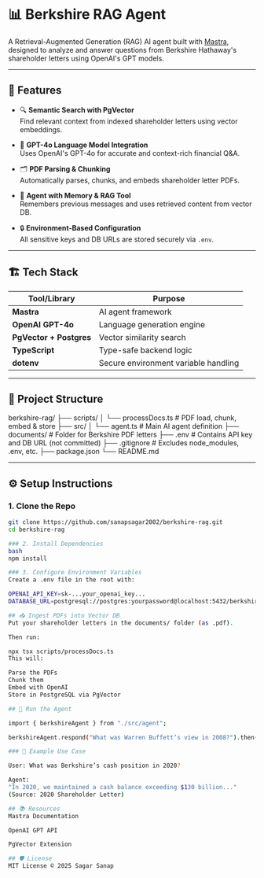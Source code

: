 # 📊 Berkshire RAG Agent

A Retrieval-Augmented Generation (RAG) AI agent built with [Mastra](https://docs.mastra.ai), designed to analyze and answer questions from Berkshire Hathaway's shareholder letters using OpenAI's GPT models.

---

## 🚀 Features

- 🔍 **Semantic Search with PgVector**  
  Find relevant context from indexed shareholder letters using vector embeddings.

- 🧠 **GPT-4o Language Model Integration**  
  Uses OpenAI's GPT-4o for accurate and context-rich financial Q&A.

- 🗂️ **PDF Parsing & Chunking**  
  Automatically parses, chunks, and embeds shareholder letter PDFs.

- 💬 **Agent with Memory & RAG Tool**  
  Remembers previous messages and uses retrieved content from vector DB.

- 🔒 **Environment-Based Configuration**  
  All sensitive keys and DB URLs are stored securely via `.env`.

---

## 🏗️ Tech Stack

| Tool/Library      | Purpose                               |
|-------------------|----------------------------------------|
| **Mastra**        | AI agent framework                    |
| **OpenAI GPT-4o** | Language generation engine            |
| **PgVector + Postgres** | Vector similarity search         |
| **TypeScript**    | Type-safe backend logic               |
| **dotenv**        | Secure environment variable handling  |

---

## 📂 Project Structure

berkshire-rag/
├── scripts/
│ └── processDocs.ts # PDF load, chunk, embed & store
├── src/
│ └── agent.ts # Main AI agent definition
├── documents/ # Folder for Berkshire PDF letters
├── .env # Contains API key and DB URL (not committed)
├── .gitignore # Excludes node_modules, .env, etc.
├── package.json
└── README.md


---

## ⚙️ Setup Instructions

### 1. Clone the Repo

```bash
git clone https://github.com/sanapsagar2002/berkshire-rag.git
cd berkshire-rag

### 2. Install Dependencies
bash
npm install

### 3. Configure Environment Variables
Create a .env file in the root with:

OPENAI_API_KEY=sk-...your_openai_key...
DATABASE_URL=postgresql://postgres:yourpassword@localhost:5432/berkshire_rag_db

## 📥 Ingest PDFs into Vector DB
Put your shareholder letters in the documents/ folder (as .pdf).

Then run:

npx tsx scripts/processDocs.ts
This will:

Parse the PDFs
Chunk them
Embed with OpenAI
Store in PostgreSQL via PgVector

## 🤖 Run the Agent

import { berkshireAgent } from "./src/agent";

berkshireAgent.respond("What was Warren Buffett’s view in 2008?").then(console.log);

### 📌 Example Use Case

User: What was Berkshire’s cash position in 2020?

Agent:
"In 2020, we maintained a cash balance exceeding $130 billion..."
(Source: 2020 Shareholder Letter)

## 📚 Resources
Mastra Documentation

OpenAI GPT API

PgVector Extension

## 🛡️ License
MIT License © 2025 Sagar Sanap

